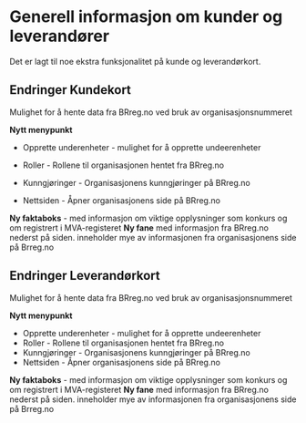 # Generell informasjon om kunder og leverandører

Det er lagt til noe ekstra funksjonalitet på kunde og leverandørkort.

## Endringer Kundekort

Mulighet for å hente data fra BRreg.no ved bruk av organisasjonsnummeret

**Nytt menypunkt**

- Opprette underenheter - mulighet for å opprette undeerenheter

- Roller - Rollene til organisasjonen hentet fra BRreg.no
- Kunngjøringer - Organisasjonens kunngjøringer på BRreg.no
- Nettsiden - Åpner organisasjonens side på BRreg.no

**Ny faktaboks** - med informasjon om viktige opplysninger som konkurs og om registrert i MVA-registeret
**Ny fane** med informasjon fra BRreg.no nederst på siden. inneholder mye av informasjonen fra organisasjonens side på Brreg.no

## Endringer Leverandørkort

Mulighet for å hente data fra BRreg.no ved bruk av organisasjonsnummeret

**Nytt menypunkt**

- Opprette underenheter - mulighet for å opprette undeerenheter
- Roller - Rollene til organisasjonen hentet fra BRreg.no
- Kunngjøringer - Organisasjonens kunngjøringer på BRreg.no
- Nettsiden - Åpner organisasjonens side på BRreg.no

**Ny faktaboks** - med informasjon om viktige opplysninger som konkurs og om registrert i MVA-registeret
**Ny fane** med informasjon fra BRreg.no nederst på siden. inneholder mye av informasjonen fra organisasjonens side på Brreg.no
